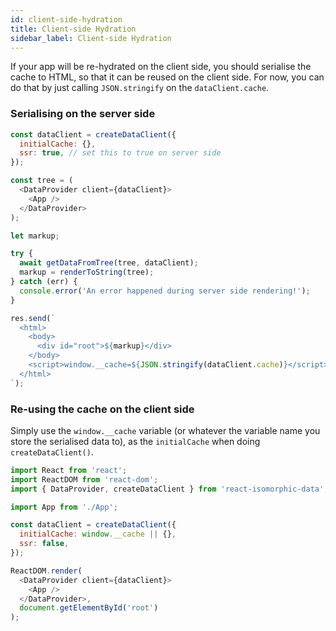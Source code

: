 ```yaml
---
id: client-side-hydration
title: Client-side Hydration
sidebar_label: Client-side Hydration
---
```


If your app will be re-hydrated on the client side, you should serialise the cache to HTML, so that it can be reused on the client side. For now, you can do that by just calling `JSON.stringify` on the `dataClient.cache`. 

### Serialising on the server side
```javascript
const dataClient = createDataClient({
  initialCache: {},
  ssr: true, // set this to true on server side
});

const tree = (
  <DataProvider client={dataClient}>
    <App />
  </DataProvider>
);

let markup;

try {
  await getDataFromTree(tree, dataClient);
  markup = renderToString(tree);
} catch (err) {
  console.error('An error happened during server side rendering!');
}

res.send(`
  <html>
    <body>
      <div id="root">${markup}</div>
    </body>
    <script>window.__cache=${JSON.stringify(dataClient.cache)}</script>
  </html>
`);
```

### Re-using the cache on the client side
Simply use the `window.__cache` variable (or whatever the variable name you store the serialised data to), as the `initialCache` when doing `createDataClient()`.

```javascript
import React from 'react';
import ReactDOM from 'react-dom';
import { DataProvider, createDataClient } from 'react-isomorphic-data';

import App from './App';

const dataClient = createDataClient({
  initialCache: window.__cache || {},
  ssr: false,
});

ReactDOM.render(
  <DataProvider client={dataClient}>
    <App />
  </DataProvider>,
  document.getElementById('root')
);
```

